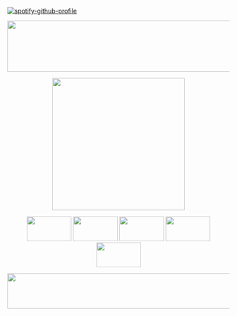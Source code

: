 [![spotify-github-profile](https://spotify-github-profile.kittinanx.com/api/view?uid=cc7ruoqolcp0f2nf5f1txlivi&cover_image=true&theme=novatorem&show_offline=true&background_color=121212&interchange=true&bar_color=53b14f&bar_color_cover=true)](https://github.com/kittinan/spotify-github-profile)

<p align="center">
  <img width="1000" height="116" src="https://files.catbox.moe/exntov.jpg">
</p>

<p align="center">
  <img width="300" height="300" src="https://files.catbox.moe/n918oc.png">
</p> 

<p align="center">
  <img width="101" height="56" src="https://external-media.spacehey.net/media/sKIATaRWzUBHYJf87FEuDxok1wz9ZR-fCCcMzHYRekmU=/https://64.media.tumblr.com/76e2333f88586abeb5abe16b965d9424/181ef86fd5fa91d2-b3/s100x200/653e7877829fb392dc87e5c2b433f4b146eec75c.gifv"> <img width="101" height="56" src="https://external-media.spacehey.net/media/s6Exg-AL7egoC_RY5h9VSIoJKawdA6AeDILJRbzNssJQ=/https://i.ibb.co/RgcLmDt/vi-stamp-2.webp"> <img width="101" height="56" src="https://external-media.spacehey.net/media/sUujVLBvQzA6iVusDfdUINoT4ooiZ9b3G_AAHNnVqlC8=/https://64.media.tumblr.com/7bfe9c118aaf2d36e5a0db82387ce19f/181ef86fd5fa91d2-88/s100x200/9b0c7cf35d7f2c26c68c95c7136722a879bde840.gifv"> <img width="101" height="56" src="https://external-media.spacehey.net/media/s08xgAt6T4r05AzjffFubOifFLoqPbFiGTGcBOpXGb_0=/https://i.ibb.co/JcjmRPJ/vi-stamp-4.webp"> <img width="101" height="56" src="https://external-media.spacehey.net/media/slkw6dUyFAnjV7X60OtfiXgf1eDQHX0otdiXS8x4z2FE=/https://64.media.tumblr.com/c5ce93af71c1a69e588b40bcdaf9c5b5/181ef86fd5fa91d2-c9/s100x200/0fd3aa265c0b1122b16dc961c0e0f885207e62bb.gifv">
</p>


<p align="center">
  <img width="1000" height="80" src="https://files.catbox.moe/0lw71d.png">
</p>






